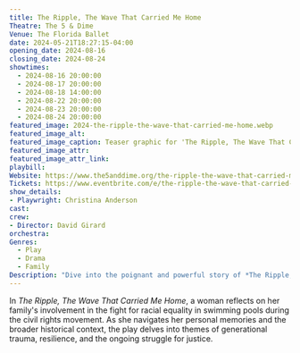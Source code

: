 ```yaml
---
title: The Ripple, The Wave That Carried Me Home
Theatre: The 5 & Dime
Venue: The Florida Ballet 
date: 2024-05-21T18:27:15-04:00
opening_date: 2024-08-16
closing_date: 2024-08-24
showtimes:
  - 2024-08-16 20:00:00
  - 2024-08-17 20:00:00
  - 2024-08-18 14:00:00
  - 2024-08-22 20:00:00
  - 2024-08-23 20:00:00
  - 2024-08-24 20:00:00
featured_image: 2024-the-ripple-the-wave-that-carried-me-home.webp
featured_image_alt: 
featured_image_caption: Teaser graphic for 'The Ripple, The Wave That Carried Me Home'
featured_image_attr: 
featured_image_attr_link: 
playbill:
Website: https://www.the5anddime.org/the-ripple-the-wave-that-carried-me-home
Tickets: https://www.eventbrite.com/e/the-ripple-the-wave-that-carried-me-home-tickets-773019501137
show_details: 
- Playwright: Christina Anderson
cast:
crew:
- Director: David Girard
orchestra:
Genres:
  - Play
  - Drama
  - Family
Description: "Dive into the poignant and powerful story of *The Ripple, The Wave That Carried Me Home,* exploring family, identity and the legacy of the civil rights movement."
---
```

In *The Ripple, The Wave That Carried Me Home*, a woman reflects on her family's involvement in the fight for racial equality in swimming pools during the civil rights movement. As she navigates her personal memories and the broader historical context, the play delves into themes of generational trauma, resilience, and the ongoing struggle for justice.